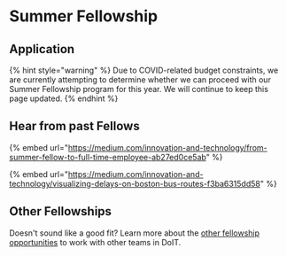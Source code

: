 # Summer Fellowship

## Application

{% hint style="warning" %}
Due to COVID-related budget constraints, we are currently attempting to determine whether we can proceed with our Summer Fellowship program for this year. We will continue to keep this page updated.
{% endhint %}

## Hear from past Fellows

{% embed url="https://medium.com/innovation-and-technology/from-summer-fellow-to-full-time-employee-ab27ed0ce5ab" %}

{% embed url="https://medium.com/innovation-and-technology/visualizing-delays-on-boston-bus-routes-f3ba6315dd58" %}

## Other Fellowships

Doesn't sound like a good fit? Learn more about the [other fellowship opportunities](https://www.boston.gov/departments/innovation-and-technology/summer-fellowships) to work with other teams in DoIT.

